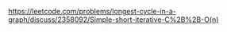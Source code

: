 https://leetcode.com/problems/longest-cycle-in-a-graph/discuss/2358092/Simple-short-iterative-C%2B%2B-O(n)